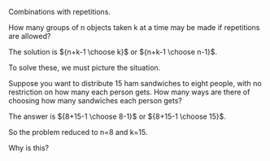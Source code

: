 ---
---

Combinations with repetitions.

How many groups of n objects taken k at a time may be made if repetitions are allowed?

The solution is ${n+k-1 \choose k}$ or ${n+k-1 \choose n-1}$.

To solve these, we must picture the situation.

Suppose you want to distribute 15 ham sandwiches to eight people, with no restriction on how many each person gets. How many ways are there of choosing how many sandwiches each person gets?

The answer is ${8+15-1 \choose 8-1}$ or ${8+15-1 \choose 15}$.

So the problem reduced to n=8 and k=15.

Why is this?
